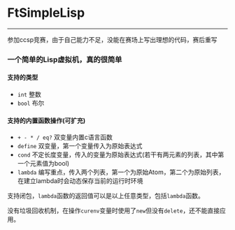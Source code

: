 # FtSimpleLisp
---
参加ccsp竞赛，由于自己能力不足，没能在赛场上写出理想的代码，赛后重写

### 一个简单的Lisp虚拟机，真的很简单

#### 支持的类型
+ `int` 整数
+ `bool` 布尔

#### 支持的内置函数操作(可扩充)
+ `+ - * / eq?` 双变量内置c语言函数
+ `define` 双变量，第一个变量传入为原始表达式
+ `cond` 不定长度变量，传入的变量为原始表达式(若干有两元素的列表，其中第一个元素值为bool)
+ `lambda` 编写重点，传入两个列表，第一个为原始Atom，第二个为原始列表，在建立lambda时会动态保存当前的运行时环境

支持闭包，`lambda`函数的返回值可以是以上任意类型，包括`lambda`函数。

没有垃圾回收机制，在操作`curenv`变量时使用了`new`但没有`delete`，还不能直接应用。
